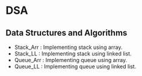 # DSA
## Data Structures and Algorithms
- Stack_Arr : Implementing stack using array.
- Stack_LL : Implementing stack using linked list.
- Queue_Arr : Implementing queue using array.
- Queue_LL : Implementing queue using linked list.
